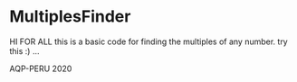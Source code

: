 # MultiplesFinder

HI FOR ALL
this is a basic code for finding the multiples of any number. 
try this :) 
...


AQP-PERU 2020
